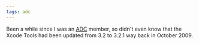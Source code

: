 ```yaml
---
tags: adc
---
```


Been a while since I was an [ADC](/wiki/ADC) member, so didn't even know that the Xcode Tools had been updated from 3.2 to 3.2.1 way back in October 2009.
